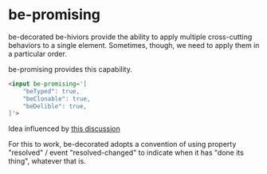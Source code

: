 # be-promising

be-decorated be-hiviors provide the ability to apply multiple cross-cutting behaviors to a single element.  Sometimes, though, we need to apply them in a particular order.

be-promising provides this capability.

```html
<input be-promising='[
    "beTyped": true,
    "beClonable": true,
    "beDelible": true,
]'>
```

Idea influenced by [this discussion](https://twitter.com/dan_abramov/status/1563307506482696192)

For this to work, be-decorated adopts a convention of using property "resolved" / event "resolved-changed" to indicate when it has "done its thing", whatever that is.